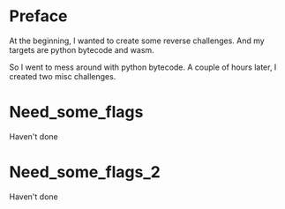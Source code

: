 # Preface

At the beginning, I wanted to create some reverse challenges. And my targets are python bytecode and wasm. 

So I went to mess around with python bytecode. A couple of hours later, I created two misc challenges.

# Need_some_flags

Haven't done

# Need_some_flags_2

Haven't done
